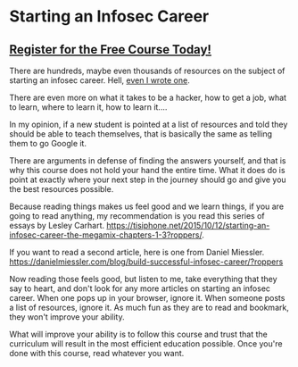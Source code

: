 # Starting an Infosec Career
##  [Register for the Free Course Today!](https://roppers.thinkific.com/courses/computing-fundamentals)
There are hundreds, maybe even thousands of resources on the subject of starting an infosec career. Hell, [even I wrote one](https://www.hoppersroppers.org/library/breakIntoSecurity.html). 

There are even more on what it takes to be a hacker, how to get a job, what to learn, where to learn it, how to learn it....

In my opinion, if a new student is pointed at a list of resources and told they should be able to teach themselves, that is basically the same as telling them to go Google it.

There are arguments in defense of finding the answers yourself, and that is why this course does not hold your hand the entire time. What it does do is point at exactly where your next step in the journey should go and give you the best resources possible.

Because reading things makes us feel good and we learn things, if you are going to read anything, my recommendation is you read this series of essays by Lesley Carhart. <https://tisiphone.net/2015/10/12/starting-an-infosec-career-the-megamix-chapters-1-3?roppers/>.

If you want to read a second article, here is one from Daniel Miessler. <https://danielmiessler.com/blog/build-successful-infosec-career/?roppers>

Now reading those feels good, but listen to me, take everything that they say to heart, and don't look for any more articles on starting an infosec career. When one pops up in your browser, ignore it. When someone posts a list of resources, ignore it. As much fun as they are to read and bookmark, they won't improve your ability.

What will improve your ability is to follow this course and trust that the curriculum will result in the most efficient education possible. Once you're done with this course, read whatever you want.
